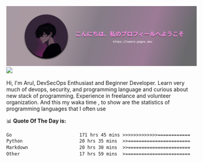 ![banner](.github/profile-markdown.png)
<img src="https://user-images.githubusercontent.com/73097560/115834477-dbab4500-a447-11eb-908a-139a6edaec5c.gif"></p>

Hi, I'm Arul, DevSecOps Enthusiast and Beginner Developer. Learn very much of devops, security, and programming language and curious about new stack of programming. Experience in freelance and volunteer organization. And this my waka time , to show are the statistics of programming languages that I often use

📊 **Quote Of The Day is:**
<!--START_SECTION:waka-->

```txt
Go                         171 hrs 45 mins >>>>>>>>>>>>>============   53.22 %
Python                     20 hrs 35 mins  >>=======================   06.38 %
Markdown                   20 hrs 30 mins  >>=======================   06.36 %
Other                      17 hrs 59 mins  >========================   05.58 %
```

<!--END_SECTION:waka-->
